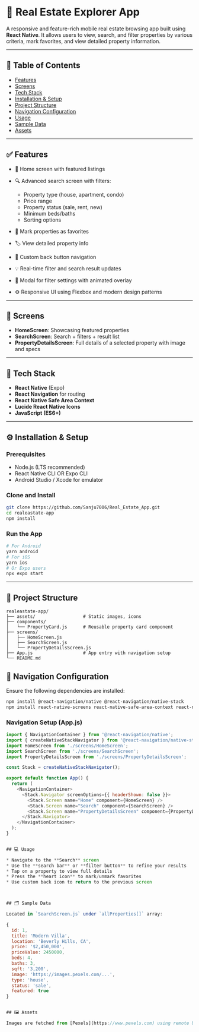 # 🏡 Real Estate Explorer App

A responsive and feature-rich mobile real estate browsing app built using **React Native**. It allows users to view, search, and filter properties by various criteria, mark favorites, and view detailed property information.

---

## 📌 Table of Contents

* [Features](#-features)
* [Screens](#-screens)
* [Tech Stack](#-tech-stack)
* [Installation & Setup](#-installation--setup)
* [Project Structure](#-project-structure)
* [Navigation Configuration](#-navigation-configuration)
* [Usage](#-usage)
* [Sample Data](#-sample-data)
* [Assets](#-assets)


---

## ✅ Features

* 📍 Home screen with featured listings
* 🔍 Advanced search screen with filters:

  * Property type (house, apartment, condo)
  * Price range
  * Property status (sale, rent, new)
  * Minimum beds/baths
  * Sorting options
* 🧡 Mark properties as favorites
* 🏷 View detailed property info
* 🎯 Custom back button navigation
* 💡 Real-time filter and search result updates
* 🔧 Modal for filter settings with animated overlay
* ⚙ Responsive UI using Flexbox and modern design patterns

---

## 📱 Screens

* **HomeScreen**: Showcasing featured properties
* **SearchScreen**: Search + filters + result list
* **PropertyDetailsScreen**: Full details of a selected property with image and specs

---

## 🧰 Tech Stack

* **React Native** (Expo)
* **React Navigation** for routing
* **React Native Safe Area Context**
* **Lucide React Native Icons**
* **JavaScript (ES6+)**

---

## ⚙ Installation & Setup

### Prerequisites

* Node.js (LTS recommended)
* React Native CLI OR Expo CLI
* Android Studio / Xcode for emulator

### Clone and Install

```bash
git clone https://github.com/Sanju7006/Real_Estate_App.git
cd realeastate-app
npm install
```

### Run the App

```bash
# For Android
yarn android
# For iOS
yarn ios
# Or Expo users
npx expo start
```

---

## 📂 Project Structure

```
realeastate-app/
├── assets/                  # Static images, icons
├── components/
│   └── PropertyCard.js      # Reusable property card component
├── screens/
│   ├── HomeScreen.js
│   ├── SearchScreen.js
│   └── PropertyDetailsScreen.js
├── App.js                   # App entry with navigation setup
└── README.md
```



## 🧭 Navigation Configuration

Ensure the following dependencies are installed:

```bash
npm install @react-navigation/native @react-navigation/native-stack
npm install react-native-screens react-native-safe-area-context react-native-gesture-handler react-native-reanimated
```

### Navigation Setup (App.js)

```js
import { NavigationContainer } from '@react-navigation/native';
import { createNativeStackNavigator } from '@react-navigation/native-stack';
import HomeScreen from './screens/HomeScreen';
import SearchScreen from './screens/SearchScreen';
import PropertyDetailsScreen from './screens/PropertyDetailsScreen';

const Stack = createNativeStackNavigator();

export default function App() {
  return (
    <NavigationContainer>
      <Stack.Navigator screenOptions={{ headerShown: false }}>
        <Stack.Screen name="Home" component={HomeScreen} />
        <Stack.Screen name="Search" component={SearchScreen} />
        <Stack.Screen name="PropertyDetailsScreen" component={PropertyDetailsScreen} />
      </Stack.Navigator>
    </NavigationContainer>
  );
}


## 💻 Usage

* Navigate to the **Search** screen
* Use the **search bar** or **filter button** to refine your results
* Tap on a property to view full details
* Press the **heart icon** to mark/unmark favorites
* Use custom back icon to return to the previous screen



## 🗂 Sample Data

Located in `SearchScreen.js` under `allProperties[]` array:

{
  id: 1,
  title: 'Modern Villa',
  location: 'Beverly Hills, CA',
  price: '$2,450,000',
  priceValue: 2450000,
  beds: 4,
  baths: 3,
  sqft: '3,200',
  image: 'https://images.pexels.com/...',
  type: 'house',
  status: 'sale',
  featured: true
}


## 🖼 Assets

Images are fetched from [Pexels](https://www.pexels.com) using remote URLs. You can replace with your own backend or local images.


